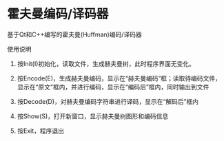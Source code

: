 # 霍夫曼编码/译码器
基于Qt和C++编写的霍夫曼(Huffman)编码/译码器

使用说明

1. 按Init(I)初始化，读取文件，生成赫夫曼树，此时程序界面无变化。

2. 按Encode(E)，生成赫夫曼编码，显示在“赫夫曼编码”框；读取待编码文件，显示在“原文”框内，并进行编码，显示在“编码后”框内，同时输出到文件

3. 按Decode(D)，对赫夫曼编码字符串进行译码，显示在“解码后”框内

4. 按Show(S)，打开新窗口，显示赫夫曼树图形和编码信息

5. 按Exit，程序退出

   

